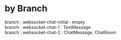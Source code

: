 # by Branch
branch : websocket-chat-initial : empty  
branch : websocket-chat-1 : TextMessage  
branch : websocket-chat-2 : ChatMessage, ChatRoom